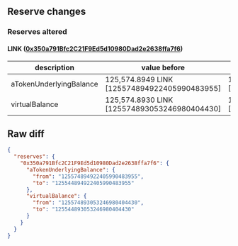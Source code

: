 ## Reserve changes

### Reserves altered

#### LINK ([0x350a791Bfc2C21F9Ed5d10980Dad2e2638ffa7f6](https://optimistic.etherscan.io/address/0x350a791Bfc2C21F9Ed5d10980Dad2e2638ffa7f6))

| description | value before | value after |
| --- | --- | --- |
| aTokenUnderlyingBalance | 125,574.8949 LINK [125574894922405990483955] | 125,544.8949 LINK [125544894922405990483955] |
| virtualBalance | 125,574.8930 LINK [125574893053246980404430] | 125,544.8930 LINK [125544893053246980404430] |


## Raw diff

```json
{
  "reserves": {
    "0x350a791Bfc2C21F9Ed5d10980Dad2e2638ffa7f6": {
      "aTokenUnderlyingBalance": {
        "from": "125574894922405990483955",
        "to": "125544894922405990483955"
      },
      "virtualBalance": {
        "from": "125574893053246980404430",
        "to": "125544893053246980404430"
      }
    }
  }
}
```